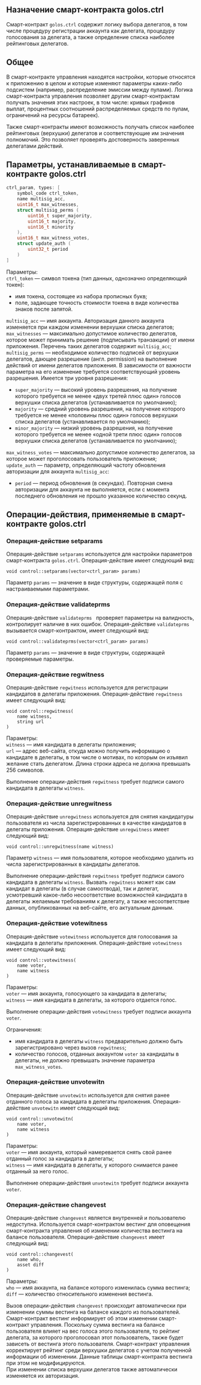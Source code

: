 ﻿
## Назначение смарт-контракта golos.ctrl

Смарт-контракт `golos.ctrl` содержит логику выбора делегатов, в том числе процедуру регистрации аккаунта как делегата, процедуру голосования за делегата, а также определение списка наиболее рейтинговых делегатов.

## Общее
В смарт-контракте управления находятся настройки, которые относятся к приложению в целом и которые изменяют параметры каких-либо подсистем (например, распределение эмиссии между пулами). Логика смарт-контракта управления позволяет другим смарт-контрактам получать значения этих настроек, в том числе: кривых графиков выплат, процентных соотношений распределяемых средств по пулам, ограничений на ресурсы батареек).  

Также смарт-контракты имеют возможность получать список наиболее рейтинговых (верхушки) делегатов и соответствующие им значения полномочий. Это позволяет проверять достоверность заверенных делегатами действий.

## Параметры, устанавливаемые в смарт-контракте golos.ctrl

```cpp
ctrl_param, types: [
    symbol_code ctrl_token,
    name multisig_acc,
    uint16_t max_witnesses,
    struct multisig_perms (
        uint16_t super_majority,
        uint16_t majority,
        uint16_t minority
    ), 
    uint16_t max_witness_votes,
    struct update_auth (
        uint32_t period
    )
]
```
Параметры:  
`ctrl_token` — символ токена (тип данных, однозначно определяющий токен):
  * имя токена, состоящее из набора прописных букв;  
  * поле, задающее точность стоимости токена в виде количества знаков после запятой.  

`multisig_acc` — имя аккаунта. Авторизация данного аккаунта изменяется при каждом изменении верхушки списка делегатов;  
`max_witnesses` — максимально допустимое количество делегатов, которое может принимать решение (подписывать транзакции) от имени приложения. Перечень таких делегатов содержит `multisig_acc`;  
`multisig_perms` — необходимое количество подписей от верхушки делегатов, дающее разрешение (англ. permission) на выполнение действий от имени делегатов приложения. В зависимости от важности параметра на его изменение требуется соответствующий уровень разрешения. Имеется три уровня разрешения:  
  * `super_majority` — высокий уровень разрешения, на получение которого требуется не менее «двух третей плюс один» голосов верхушки списка делегатов (устанавливается по умолчанию);
  * `majority` — средний уровень разрешения, на получение которого требуется не менее «половины плюс один» голосов верхушки списка делегатов (устанавливается по умолчанию);
  * `minor_majority` — низкий уровень разрешения, на получение которого требуется не менее «одной трети плюс один» голосов верхушки списка делегатов (устанавливается по умолчанию);  

`max_witness_votes` — максимально допустимое количество делегатов, за которое может проголосовать пользователь приложения;  
`update_auth` — параметр, определяющий частоту обновления авторизации для аккаунта `multisig_acc`:  
  * `period` — период обновления (в секундах). Повторная смена авторизации для аккаунта не выполняется, если с момента последнего обновления не прошло указанное количество секунд.  


## Операции-действия, применяемые в смарт-контракте golos.ctrl

### Операция-действие setparams
Операция-действие `setparams` используется для настройки параметров смарт-контракта `golos.ctrl`. Операция-действие имеет следующий вид:

```cpu
void control::setparams(vector<ctrl_param> params)
```
Параметр `params` — значение в виде структуры, содержащей поля с настраиваемыми параметрами. 

### Операция-действие validateprms
Операция-действие `validateprms ` проверяет параметры на валидность, контролирует наличие в них ошибок. Операция-действие `validateprms` вызывается смарт-контрактом, имеет следующий вид:

```cpu 
void control::validateprms(vector<ctrl_param> params)
```
Параметр `params` — значение в виде структуры, содержащей проверяемые параметры.

### Операция-действие regwitness
Операция-действие `regwitness` используется для регистрации кандидатов в делегаты приложения. Операция-действие `regwitness` имеет следующий вид:  
```cpu
void control::regwitness(
    name witness,
    string url
)
```
Параметры:  
`witness` — имя кандидата в делегаты приложения;  
`url` — адрес веб-сайта, откуда можно получить информацию о кандидате в делегаты, в том числе о мотивах, по которым он изъявил желание стать делегатом. Длина строки адреса не должна превышать 256 символов.  

Выполнение операции-действия `regwitness` требует подписи самого кандидата в делегаты `witness`.  

### Операция-действие unregwitness
Операция-действие `unregwitness` используется для снятия кандидатуры пользователя из числа зарегистрированных в качестве кандидатов в делегаты приложения. Операция-действие `unregwitness` имеет следующий вид:
```cpu
void control::unregwitness(name witness)
```
Параметр `witness` — имя пользователя, которое необходимо удалить из числа зарегистрированных в кандидаты делегатов.  

Выполнение операции-действия `regwitness` требует подписи самого кандидата в делегаты `witness`.  Вызвать `regwitness` может как сам кандидат в делегаты (в случае самоотвода), так и делегат, усмотревший какое-либо несоответствие возможностей кандидата в делегаты желаемым требованиям к делегату, а также несоответствие данных, опубликованных на веб-сайте, его актуальным данным. 

### Операция-действие votewitness
Операция-действие `votewitness` используется для голосования за кандидата в делегаты приложения.
Операция-действие `votewitness` имеет следующий вид:
```cpu
void control::votewitness(
    name voter,
    name witness
)
```
Параметры:  
`voter` — имя аккаунта, голосующего за кандидата в делегаты;  
`witness` — имя кандидата в делегаты, за которого отдается голос.  

Выполнение операции-действия `votewitness` требует подписи аккаунта `voter`.  

Ограничения:  
  * имя кандидата в делегаты `witness` предварительно должно быть зарегистрировано через вызов `regwitness`;
  * количество голосов, отданных аккаунтом `voter` за кандидаты в делегаты, не должно превышать значение параметра `max_witness_votes`.    

### Операция-действие unvotewitn
Операция-действие `unvotewitn` используется для снятия ранее отданного голоса за кандидата в делегаты приложения.
Операция-действие `unvotewitn` имеет следующий вид:
```cpu
void control::unvotewitn(
    name voter,
    name witness
)
```
Параметры:  
`voter` —  имя аккаунта, который намеревается снять свой ранее отданный голос за кандидата в делегаты;  
`witness` — имя кандидата в делегаты, у которого снимается ранее отданный за него голос.  

Выполнение операции-действия `unvotewitn` требует подписи аккаунта `voter`.  

### Операция-действие changevest
Операция-действие `changevest`  является внутренней и пользователю недоступна. Используется смарт-контрактом вестинг для оповещения смарт-контракта управления об изменении количества вестинга на балансе пользователя. 
Операция-действие `changevest` имеет следующий вид:
```cpu
void control::changevest(
    name who,
    asset diff
)
```
Параметры:  
`who` — имя аккаунта, на балансе которого изменилась сумма вестинга;  
`diff` — количество относительного изменения вестинга.  

Вызов операции-действия `changevest` происходит автоматически при изменении суммы вестинга на балансе каждого из пользователей. Смарт-контракт вестинг информирует об этом изменении смарт-контракт управления. Поскольку сумма вестинга на балансе пользователя влияет на вес голоса этого пользователя, то рейтинг делегата, за которого проголосовал этот пользователь, также будет зависеть от вестинга этого пользователя. Смарт-контракт управления корректирует рейтинг среди верхушки делегатов с учетом полученной информации об изменении.  Данные таблицы смарт-контракта вестинга при этом не модифицируются.  
При изменении списка верхушки делегатов также автоматически изменяется их авторизация. 

